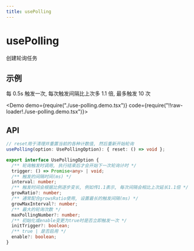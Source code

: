 ```yaml
---
title: usePolling
---
```


# usePolling

创建轮询任务

## 示例

每 0.5s 触发一次, 每次触发间隔比上次多 1.1 倍, 最多触发 10 次

<Demo demo={require("./use-polling.demo.tsx")} code={require("!!raw-loader!./use-polling.demo.tsx")}></Demo>

## API

```ts
// reset用于清理并重置当前的各种计数值, 然后重新开始轮询
usePolling(option: UsePollingOption): { reset: () => void };
```

```ts
export interface UsePollingOption {
  /** 轮询触发时调用, 执行结束后才会开始下一次轮询计时 */
  trigger: () => Promise<any> | void;
  /** 触发的间隔时间(ms) */
  interval: number;
  /** 触发时间会根据比例逐步变长, 例如传1.1表示, 每次间隔会相比上次延长1.1倍 */
  growRatio?: number;
  /** 通常配合growsRatio使用, 设置最长的触发间隔(ms) */
  growMaxInterval?: number;
  /** 最大的轮询次数 */
  maxPollingNumber?: number;
  /** 初始化或enable变更为true时是否立即触发一次 */
  initTrigger?: boolean;
  /** true | 是否启用 */
  enable?: boolean;
}
```
